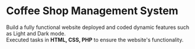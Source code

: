 # Coffee Shop Management System
Build a fully functional website deployed and coded dynamic features such as Light and Dark mode.
<br>Executed tasks in <b>HTML, CSS, PHP</b> to ensure the website's functionality.
